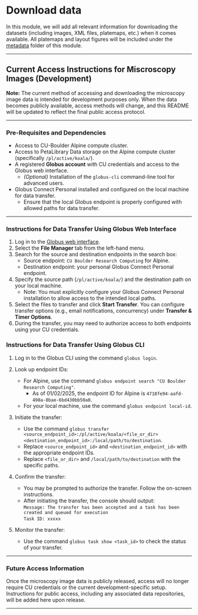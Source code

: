 # Download data

In this module, we will add all relevant information for downloading the datasets (including images, XML files, platemaps, etc.) when it comes available.
All platemaps and layout figures will be included under the [metadata](./metadata/) folder of this module.

--- 

## Current Access Instructions for Miscroscopy Images (Development)

**Note:** The current method of accessing and downloading the microscopy image data is intended for development purposes only. When the data becomes publicly available, access methods will change, and this README will be updated to reflect the final public access protocol.

---

### Pre-Requisites and Dependencies
- Access to CU-Boulder Alpine compute cluster.
- Access to PetaLibrary Data storage on the Alpine compute cluster (specifically `/pl/active/koala/`).
- A registered **Globus account** with CU credentials and access to the Globus web interface.
  - *(Optional)* Installation of the `globus-cli` command-line tool for advanced users.
- Globus Connect Personal installed and configured on the local machine for data transfer.
  - Ensure that the local Globus endpoint is properly configured with allowed paths for data transfer.

---

### Instructions for Data Transfer Using Globus Web Interface
1. Log in to the [Globus web interface](https://app.globus.org/).
2. Select the **File Manager** tab from the left-hand menu.
3. Search for the source and destination endpoints in the search box:
   - Source endpoint: `CU Boulder Research Computing` for Alpine.
   - Destination endpoint: your personal Globus Connect Personal endpoint.
4. Specify the source path (`/pl/active/koala/`) and the destination path on your local machine.
   - Note: You must explicitly configure your Globus Connect Personal installation to allow access to the intended local paths.
5. Select the files to transfer and click **Start Transfer**. You can configure transfer options (e.g., email notifications, concurrency) under **Transfer & Timer Options**.
6. During the transfer, you may need to authorize access to both endpoints using your CU credentials.

### Instructions for Data Transfer Using Globus CLI
1. Log in to the Globus CLI using the command `globus login`.

2. Look up endpoint IDs:
   - For Alpine, use the command `globus endpoint search "CU Boulder Research Computing"`. 
        * As of 01/02/2025, the endpoint ID for Alpine is `4718fe94-aafd-498a-8bae-6bd430bb50a0`.
   - For your local machine, use the command `globus endpoint local-id`.

3. Initiate the transfer:
   - Use the command `globus transfer <source_endpoint_id>:/pl/active/koala/<file_or_dir> <destination_endpoint_id>:/local/path/to/destination`.
   - Replace `<source_endpoint_id>` and `<destination_endpoint_id>` with the appropriate endpoint IDs.
   - Replace `<file_or_dir>` and `/local/path/to/destination` with the specific paths.

4. Confirm the transfer:
   - You may be prompted to authorize the transfer. Follow the on-screen instructions.
   - After initiating the transfer, the console should output:  
     `Message: The transfer has been accepted and a task has been created and queued for execution`  
     `Task ID: xxxxx`

5. Monitor the transfer:
   - Use the command `globus task show <task_id>` to check the status of your transfer.

---

### Future Access Information
Once the microscopy image data is publicly released, access will no longer require CU credentials or the current development-specific setup. Instructions for public access, including any associated data repositories, will be added here upon release.

---